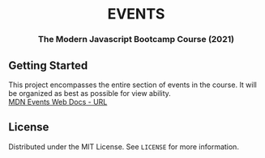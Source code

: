 <h1 align="center">EVENTS</h1>

<h3 align="center">The Modern Javascript Bootcamp Course (2021)</h3>    

<!-- GETTING STARTED -->
## Getting Started
This project encompasses the entire section of events in the course. It will be organized as best as possible for view ability.
</br>
[MDN Events Web Docs - URL](https://developer.mozilla.org/en-US/docs/Web/Events/)

<!-- LICENSE -->
## License

Distributed under the MIT License. See `LICENSE` for more information.






